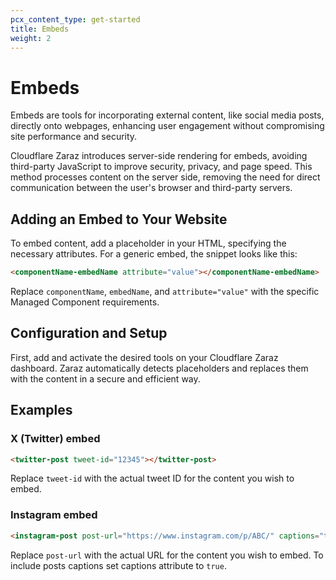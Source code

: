 ```yaml
---
pcx_content_type: get-started
title: Embeds
weight: 2
---
```


# Embeds

Embeds are tools for incorporating external content, like social media posts, directly onto webpages, enhancing user engagement without compromising site performance and security.

Cloudflare Zaraz introduces server-side rendering for embeds, avoiding third-party JavaScript to improve security, privacy, and page speed. This method processes content on the server side, removing the need for direct communication between the user's browser and third-party servers.

## Adding an Embed to Your Website

To embed content, add a placeholder in your HTML, specifying the necessary attributes. For a generic embed, the snippet looks like this:

```html
<componentName-embedName attribute="value"></componentName-embedName>
```

Replace `componentName`, `embedName`, and `attribute="value"` with the specific Managed Component requirements.

## Configuration and Setup

First, add and activate the desired tools on your Cloudflare Zaraz dashboard. Zaraz automatically detects placeholders and replaces them with the content in a secure and efficient way.

## Examples

### X (Twitter) embed

```html
<twitter-post tweet-id="12345"></twitter-post>
```
Replace `tweet-id` with the actual tweet ID for the content you wish to embed.

### Instagram embed

```html
<instagram-post post-url="https://www.instagram.com/p/ABC/" captions="true"></instagram-post>
```

Replace `post-url` with the actual URL for the content you wish to embed. To include posts captions set captions attribute to `true`.
